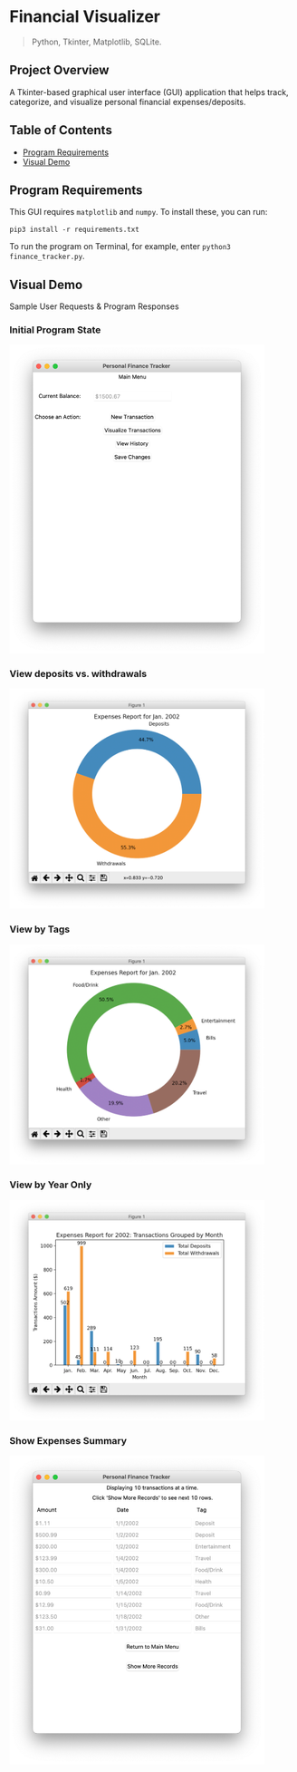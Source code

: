 # Financial Visualizer

> Python, Tkinter, Matplotlib, SQLite.

## Project Overview
A Tkinter-based graphical user interface (GUI) application that helps track, categorize, and visualize personal financial expenses/deposits.

## Table of Contents
* [Program Requirements](https://github.com/jschhie/expenseTracker/#program-requirements)
* [Visual Demo](https://github.com/jschhie/expenseTracker/#visual-demo)

## Program Requirements
This GUI requires ```matplotlib``` and ```numpy```. To install these, you can run: 
``` 
pip3 install -r requirements.txt
```

To run the program on Terminal, for example, enter ``` python3 finance_tracker.py ```.

## Visual Demo

Sample User Requests & Program Responses

### Initial Program State
<img src="https://github.com/jschhie/Financial-Visualizer/blob/master/updated_demos/valid_txns/new-main2.png" width="450">

### View deposits vs. withdrawals
<img src="https://github.com/jschhie/Financial-Visualizer/blob/master/updated_demos/valid_txns/sample_all_txns.png" width="450">

### View by Tags
<img src="https://github.com/jschhie/Financial-Visualizer/blob/master/updated_demos/valid_txns/sample_by_tags.png" width="450">

### View by Year Only
<img src="https://github.com/jschhie/Financial-Visualizer/blob/master/updated_demos/valid_txns/new_bar_chart.png" width="450">

### Show Expenses Summary
<img src="https://github.com/jschhie/Financial-Visualizer/blob/master/updated_demos/valid_txns/new-summary.png" width="450">
